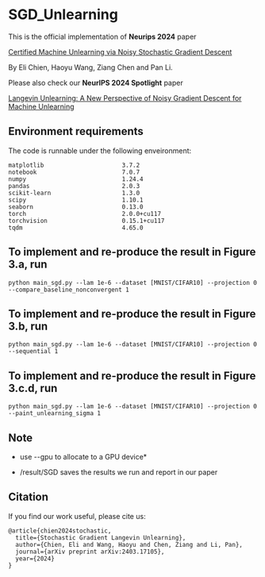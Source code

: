 # SGD_Unlearning

This is the official implementation of **Neurips 2024** paper 

[Certified Machine Unlearning via Noisy Stochastic Gradient Descent](https://arxiv.org/abs/2403.17105)

By Eli Chien, Haoyu Wang, Ziang Chen and Pan Li.

Please also check our **NeurIPS 2024 Spotlight** paper

[Langevin Unlearning: A New Perspective of Noisy Gradient Descent for Machine Unlearning](https://arxiv.org/abs/2401.10371)

## Environment requirements

The code is runnable under the following enveironment:

````
matplotlib                      3.7.2
notebook                        7.0.7
numpy                           1.24.4
pandas                          2.0.3
scikit-learn                    1.3.0
scipy                           1.10.1
seaborn                         0.13.0
torch                           2.0.0+cu117
torchvision                     0.15.1+cu117
tqdm                            4.65.0
````

## To implement and re-produce the result in Figure 3.a, run

````
python main_sgd.py --lam 1e-6 --dataset [MNIST/CIFAR10] --projection 0 --compare_baseline_nonconvergent 1
````

## To implement and re-produce the result in Figure 3.b, run

````
python main_sgd.py --lam 1e-6 --dataset [MNIST/CIFAR10] --projection 0 --sequential 1
````

## To implement and re-produce the result in Figure 3.c.d, run

````
python main_sgd.py --lam 1e-6 --dataset [MNIST/CIFAR10] --projection 0 --paint_unlearning_sigma 1
````

## Note

* use --gpu to allocate to a GPU device*

* /result/SGD saves the results we run and report in our paper


## Citation

If you find our work useful, please cite us:
```
@article{chien2024stochastic,
  title={Stochastic Gradient Langevin Unlearning},
  author={Chien, Eli and Wang, Haoyu and Chen, Ziang and Li, Pan},
  journal={arXiv preprint arXiv:2403.17105},
  year={2024}
}
```
